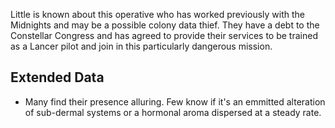 Little is known about this operative who has worked previously with the Midnights and may be a possible colony data thief. They have a debt to the Constellar Congress and has agreed to provide their services to be trained as a Lancer pilot and join in this particularly dangerous mission.

## Extended Data

* Many find their presence alluring. Few know if it's an emmitted alteration of sub-dermal systems or a hormonal aroma dispersed at a steady rate.